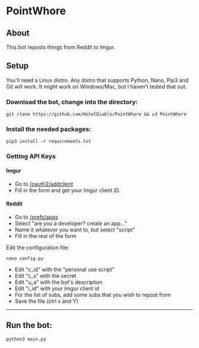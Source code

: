 # PointWhore

## About

This bot reposts things from Reddit to Imgur.

## Setup

You'll need a Linux distro. Any distro that supports Python, Nano, Pip3 and Git will work. It might work on Windows/Mac, but I haven't tested that out.

### Download the bot, change into the directory:

    git clone https://github.com/HotelDiablo/PointWhore && cd PointWhore

### Install the needed packages:

    pip3 install -r requirements.txt

### Getting API Keys

#### Imgur

- Go to [/oauth2/addclient](https://api.imgur.com/oauth2/addclient)
- Fill in the form and get your Imgur client ID.


#### Reddit

- Go to [/prefs/apps](https://old.reddit.com/prefs/apps)
- Select "are you a developer? create an app..."
- Name it whatever you want to, but select "script"
- Fill in the rest of the form

Edit the configuration file:

    nano config.py

- Edit "c_id" with the "personal use script"
- Edit "c_s" with the secret
- Edit "u_a" with the bot's description
- Edit "i_id" with your Imgur client id
- For the list of subs, add some subs that you wish to repost from
- Save the file (ctrl x and Y)
----

## Run the bot:

    python3 main.py
